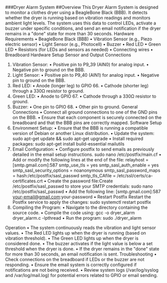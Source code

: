 ###Dryer Alarm System
##Overview
This Dryer Alarm System is designed to monitor a clothes dryer using a BeagleBone Black (BBB). It detects whether the dryer is running based on vibration readings and monitors ambient light levels. The system uses this data to control LEDs, activate a buzzer under specific conditions, and send an email notification if the dryer remains in a "done" state for more than 30 seconds.
Hardware Requirements
•	BeagleBone Black (BBB)
•	Vibration Sensor (e.g., Piezo electric sensor)
•	Light Sensor (e.g., Photocell)
•	Buzzer
•	Red LED
•	Green LED
•	Resistors (for LEDs and sensors as needed)
•	Connecting wires
•	Breadboard
Hardware Setup
Sensor and Output Connections
1.	Vibration Sensor:
•	Positive pin to P9_39 (AIN0) for analog input.
•	Negative pin to ground on the BBB.
2.	Light Sensor:
•	Positive pin to P9_40 (AIN1) for analog input.
•	Negative pin to ground on the BBB.
3.	Red LED:
•	Anode (longer leg) to GPIO 66.
•	Cathode (shorter leg) through a 330Ω resistor to ground.
4.	Green LED:
•	Anode to GPIO 67.
•	Cathode through a 330Ω resistor to ground.
5.	Buzzer:
•	One pin to GPIO 68.
•	Other pin to ground.
General Connections
•	Connect all ground connections to one of the GND pins on the BBB.
•	Ensure that each component is securely connected on the breadboard and that the BBB pins are correctly mapped.
Software Setup
1.	Environment Setup:
•	Ensure that the BBB is running a compatible version of Debian or another Linux distribution.
•	Update the system: sudo apt-get update && sudo apt-get upgrade
•	Install required packages: sudo apt-get install build-essential mailutils
2.	Email Configuration:
•	Configure postfix to send emails as previously detailed in the email setup instructions.
sudo nano /etc/postfix/main.cf 
•	Add or modify the following lines at the end of the file: 
relayhost = [smtp.gmail.com]:587
smtp_use_tls = yes
smtp_sasl_auth_enable = yes
smtp_sasl_security_options = noanonymous
smtp_sasl_password_maps = hash:/etc/postfix/sasl_passwd
smtp_tls_CAfile = /etc/ssl/certs/ca-certificates.crt
•	Create the password file:Create /etc/postfix/sasl_passwd to store your SMTP credentials: sudo nano /etc/postfix/sasl_passwd
•	Add the following line:
 [smtp.gmail.com]:587 your-email@gmail.com:your-password 
•	Restart Postfix Restart the Postfix service to apply the changes: 
sudo systemctl restart postfix
3.	Compiling the Program:
•	Navigate to the directory containing the source code.
•	Compile the code using: gcc -o dryer_alarm dryer_alarm.c -lpthread
•	Run the program: sudo ./dryer_alarm

Operation
•	The system continuously reads the vibration and light sensor values.
•	The Red LED lights up when the dryer is running (based on vibration threshold).
•	The Green LED lights up when the dryer is considered done.
•	The buzzer activates if the light value is below a set threshold when the dryer is done.
•	If the dryer remains in the "done" state for more than 30 seconds, an email notification is sent.
Troubleshooting
•	Check connections on the breadboard if LEDs or the buzzer are not responding.
•	Ensure the email system is correctly configured if notifications are not being received.
•	Review system logs (/var/log/syslog and /var/log/mail.log) for potential errors related to GPIO or email sending.


